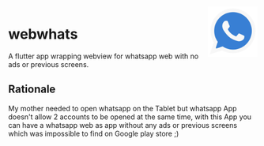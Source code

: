 <img src="assets/logo.png" width=100 align=right />

# webwhats

A flutter app wrapping webview for whatsapp web with no ads or previous screens.

## Rationale

My mother needed to open whatsapp on the Tablet but whatsapp App doesn't allow 2 accounts to be opened at the same time, with this App you can have a whatsapp web as app without any ads or previous screens which was impossible to find on Google play store ;)
